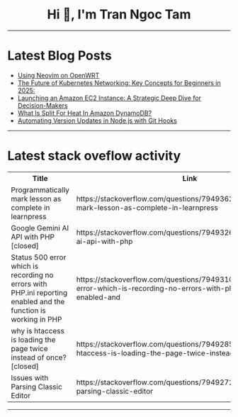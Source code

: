 <h1 align="center">Hi 👋, I'm Tran Ngoc Tam</h1>

---

# Latest Blog Posts 
<!-- BLOG-POST-LIST:START -->
- [Using Neovim on OpenWRT](https://dev.to/yawatasensei/using-neovim-on-openwrt-158k)
- [The Future of Kubernetes Networking: Key Concepts for Beginners in 2025:](https://dev.to/devlinkstudios/the-future-of-kubernetes-networking-key-concepts-for-beginners-in-2025-g5m)
- [Launching an Amazon EC2 Instance: A Strategic Deep Dive for Decision-Makers](https://dev.to/yugjadvani/launching-an-amazon-ec2-instance-a-strategic-deep-dive-for-decision-makers-15fh)
- [What Is Split For Heat In Amazon DynamoDB?](https://dev.to/urielbitton/what-is-split-for-heat-in-amazon-dynamodb-bm8)
- [Automating Version Updates in Node.js with Git Hooks](https://dev.to/lebed2045/automating-version-updates-in-nodejs-with-git-hooks-5dfa)
<!-- BLOG-POST-LIST:END -->

---

# Latest stack oveflow activity
<table>
  <tr><th>Title</th><th>Link</th></tr>
  <!-- STACKOVERFLOW:START --><tr><td>Programmatically mark lesson as complete in learnpress</td><td>https://stackoverflow.com/questions/79493623/programmatically-mark-lesson-as-complete-in-learnpress</td></tr><tr><td>Google Gemini AI API with PHP [closed]</td><td>https://stackoverflow.com/questions/79493262/google-gemini-ai-api-with-php</td></tr><tr><td>Status 500 error which is recording no errors with PHP.ini reporting enabled and the function is working in PHP</td><td>https://stackoverflow.com/questions/79493100/status-500-error-which-is-recording-no-errors-with-php-ini-reporting-enabled-and</td></tr><tr><td>why is htaccess is loading the page twice instead of once? [closed]</td><td>https://stackoverflow.com/questions/79492851/why-is-htaccess-is-loading-the-page-twice-instead-of-once</td></tr><tr><td>Issues with Parsing Classic Editor</td><td>https://stackoverflow.com/questions/79492727/issues-with-parsing-classic-editor</td></tr><!-- STACKOVERFLOW:END -->
</table>

---


